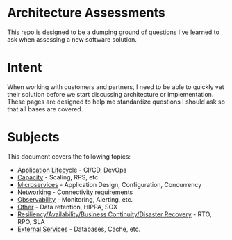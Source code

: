 # Architecture Assessments

This repo is designed to be a dumping ground of questions I've learned to ask when assessing a new software solution.

# Intent

When working with customers and partners, I need to be able to quickly vet their solution before we start discussing architecture or implementation.  These pages are designed to help me standardize questions I should ask so that all bases are covered.

# Subjects

This document covers the following topics:
* [Application Lifecycle](https://github.com/lastcoolnameleft/assessments/blob/master/application-lifecycle.md) - CI/CD, DevOps
* [Capacity](https://github.com/lastcoolnameleft/assessments/blob/master/capacity.md) - Scaling, RPS, etc.
* [Microservices](https://github.com/lastcoolnameleft/assessments/blob/master/microservices.md) - Application Design, Configuration, Concurrency
* [Networking](https://github.com/lastcoolnameleft/assessments/blob/master/networking.md) - Connectivity requirements
* [Observability](https://github.com/lastcoolnameleft/assessments/blob/master/observability.md) - Monitoring, Alerting, etc.
* [Other](https://github.com/lastcoolnameleft/assessments/blob/master/other.md) - Data retention, HIPPA, SOX
* [Resiliency/Availability/Business Continuity/Disaster Recovery](https://github.com/lastcoolnameleft/assessments/blob/master/resiliency-availability.md) - RTO, RPO, SLA
* [External Services](https://github.com/lastcoolnameleft/assessments/blob/master/external-services.md) - Databases, Cache, etc.

